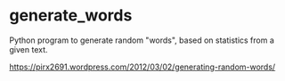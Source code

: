 # generate_words
Python program to generate random "words", based on statistics from a given text.

https://pirx2691.wordpress.com/2012/03/02/generating-random-words/
